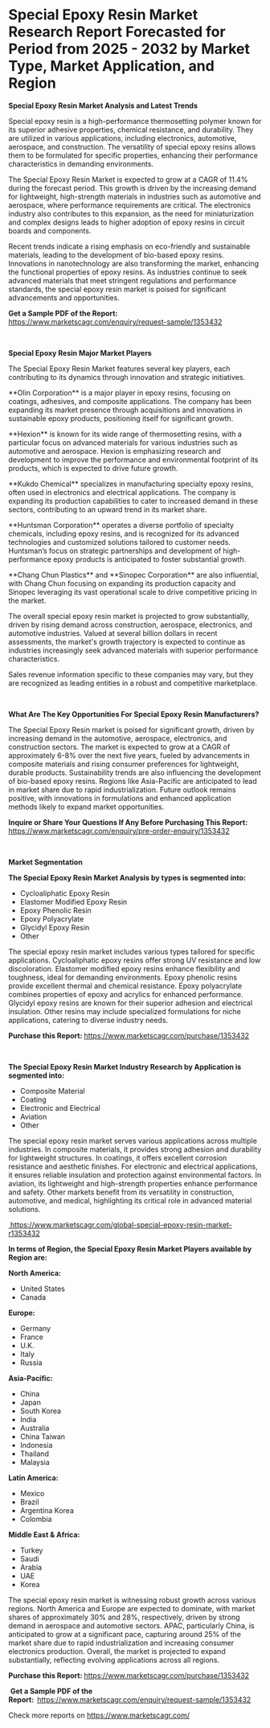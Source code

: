 <p><h1>Special Epoxy Resin Market Research Report Forecasted for Period from 2025 -  2032 by Market Type, Market Application, and Region</h1></p><p><strong>Special Epoxy Resin Market Analysis and Latest Trends</strong></p>
<p><p>Special epoxy resin is a high-performance thermosetting polymer known for its superior adhesive properties, chemical resistance, and durability. They are utilized in various applications, including electronics, automotive, aerospace, and construction. The versatility of special epoxy resins allows them to be formulated for specific properties, enhancing their performance characteristics in demanding environments.</p><p>The Special Epoxy Resin Market is expected to grow at a CAGR of 11.4% during the forecast period. This growth is driven by the increasing demand for lightweight, high-strength materials in industries such as automotive and aerospace, where performance requirements are critical. The electronics industry also contributes to this expansion, as the need for miniaturization and complex designs leads to higher adoption of epoxy resins in circuit boards and components.</p><p>Recent trends indicate a rising emphasis on eco-friendly and sustainable materials, leading to the development of bio-based epoxy resins. Innovations in nanotechnology are also transforming the market, enhancing the functional properties of epoxy resins. As industries continue to seek advanced materials that meet stringent regulations and performance standards, the special epoxy resin market is poised for significant advancements and opportunities.</p></p>
<p><strong>Get a Sample PDF of the Report:&nbsp;</strong> <a href="https://www.marketscagr.com/enquiry/request-sample/1353432?utm_campaign=2235&utm_medium=2&utm_source=Github&utm_content=ia&utm_term=04022025&utm_id=special-epoxy-resin">https://www.marketscagr.com/enquiry/request-sample/1353432</a></p>
<p>&nbsp;</p>
<p><strong>Special Epoxy Resin Major Market Players</strong></p>
<p><p>The Special Epoxy Resin Market features several key players, each contributing to its dynamics through innovation and strategic initiatives. </p><p>**Olin Corporation** is a major player in epoxy resins, focusing on coatings, adhesives, and composite applications. The company has been expanding its market presence through acquisitions and innovations in sustainable epoxy products, positioning itself for significant growth. </p><p>**Hexion** is known for its wide range of thermosetting resins, with a particular focus on advanced materials for various industries such as automotive and aerospace. Hexion is emphasizing research and development to improve the performance and environmental footprint of its products, which is expected to drive future growth.</p><p>**Kukdo Chemical** specializes in manufacturing specialty epoxy resins, often used in electronics and electrical applications. The company is expanding its production capabilities to cater to increased demand in these sectors, contributing to an upward trend in its market share.</p><p>**Huntsman Corporation** operates a diverse portfolio of specialty chemicals, including epoxy resins, and is recognized for its advanced technologies and customized solutions tailored to customer needs. Huntsman’s focus on strategic partnerships and development of high-performance epoxy products is anticipated to foster substantial growth.</p><p>**Chang Chun Plastics** and **Sinopec Corporation** are also influential, with Chang Chun focusing on expanding its production capacity and Sinopec leveraging its vast operational scale to drive competitive pricing in the market.</p><p>The overall special epoxy resin market is projected to grow substantially, driven by rising demand across construction, aerospace, electronics, and automotive industries. Valued at several billion dollars in recent assessments, the market's growth trajectory is expected to continue as industries increasingly seek advanced materials with superior performance characteristics. </p><p>Sales revenue information specific to these companies may vary, but they are recognized as leading entities in a robust and competitive marketplace.</p></p>
<p>&nbsp;</p>
<p><strong>What Are The Key Opportunities For Special Epoxy Resin Manufacturers?</strong></p>
<p><p>The Special Epoxy Resin market is poised for significant growth, driven by increasing demand in the automotive, aerospace, electronics, and construction sectors. The market is expected to grow at a CAGR of approximately 6-8% over the next five years, fueled by advancements in composite materials and rising consumer preferences for lightweight, durable products. Sustainability trends are also influencing the development of bio-based epoxy resins. Regions like Asia-Pacific are anticipated to lead in market share due to rapid industrialization. Future outlook remains positive, with innovations in formulations and enhanced application methods likely to expand market opportunities.</p></p>
<p><strong>Inquire or Share Your Questions If Any Before Purchasing This Report:</strong> <a href="https://www.marketscagr.com/enquiry/pre-order-enquiry/1353432?utm_campaign=2235&utm_medium=2&utm_source=Github&utm_content=ia&utm_term=04022025&utm_id=special-epoxy-resin">https://www.marketscagr.com/enquiry/pre-order-enquiry/1353432</a></p>
<p>&nbsp;</p>
<p><strong>Market Segmentation</strong></p>
<p><strong>The Special Epoxy Resin Market Analysis by types is segmented into:</strong></p>
<p><ul><li>Cycloaliphatic Epoxy Resin</li><li>Elastomer Modified Epoxy Resin</li><li>Epoxy Phenolic Resin</li><li>Epoxy Polyacrylate</li><li>Glycidyl Epoxy Resin</li><li>Other</li></ul></p>
<p><p>The special epoxy resin market includes various types tailored for specific applications. Cycloaliphatic epoxy resins offer strong UV resistance and low discoloration. Elastomer modified epoxy resins enhance flexibility and toughness, ideal for demanding environments. Epoxy phenolic resins provide excellent thermal and chemical resistance. Epoxy polyacrylate combines properties of epoxy and acrylics for enhanced performance. Glycidyl epoxy resins are known for their superior adhesion and electrical insulation. Other resins may include specialized formulations for niche applications, catering to diverse industry needs.</p></p>
<p><strong>Purchase this Report:&nbsp;</strong><a href="https://www.marketscagr.com/purchase/1353432?utm_campaign=2235&utm_medium=2&utm_source=Github&utm_content=ia&utm_term=04022025&utm_id=special-epoxy-resin">https://www.marketscagr.com/purchase/1353432</a></p>
<p>&nbsp;</p>
<p><strong>The Special Epoxy Resin Market Industry Research by Application is segmented into:</strong></p>
<p><ul><li>Composite Material</li><li>Coating</li><li>Electronic and Electrical</li><li>Aviation</li><li>Other</li></ul></p>
<p><p>The special epoxy resin market serves various applications across multiple industries. In composite materials, it provides strong adhesion and durability for lightweight structures. In coatings, it offers excellent corrosion resistance and aesthetic finishes. For electronic and electrical applications, it ensures reliable insulation and protection against environmental factors. In aviation, its lightweight and high-strength properties enhance performance and safety. Other markets benefit from its versatility in construction, automotive, and medical, highlighting its critical role in advanced material solutions.</p></p>
<p><a href="https://www.marketscagr.com/global-special-epoxy-resin-market-r1353432?utm_campaign=2235&utm_medium=2&utm_source=Github&utm_content=ia&utm_term=04022025&utm_id=special-epoxy-resin">&nbsp;https://www.marketscagr.com/global-special-epoxy-resin-market-r1353432</a></p>
<p><strong>In terms of Region, the Special Epoxy Resin Market Players available by Region are:</strong></p>
<p>
    <p> <strong> North America: </strong>
        <ul>
            <li>United States</li>
            <li>Canada</li>
        </ul>
        </p> 
    <p> <strong> Europe: </strong>
        <ul>
            <li>Germany</li>
            <li>France</li>
            <li>U.K.</li>
            <li>Italy</li>
            <li>Russia</li>
        </ul>
        </p> 
    <p> <strong> Asia-Pacific: </strong>
        <ul>
            <li>China</li>
            <li>Japan</li>
            <li>South Korea</li>
            <li>India</li>
            <li>Australia</li>
            <li>China Taiwan</li>
            <li>Indonesia</li>
            <li>Thailand</li>
            <li>Malaysia</li>
        </ul>
        </p> 
    <p> <strong> Latin America: </strong>
        <ul>
            <li>Mexico</li>
            <li>Brazil</li>
            <li>Argentina Korea</li>
            <li>Colombia</li>
        </ul>
        </p> 
    <p> <strong> Middle East & Africa: </strong>
        <ul>
            <li>Turkey</li>
            <li>Saudi</li>
            <li>Arabia</li>
            <li>UAE</li>
            <li>Korea</li>
        </ul>
    </p>
    </p>
<p><p>The special epoxy resin market is witnessing robust growth across various regions. North America and Europe are expected to dominate, with market shares of approximately 30% and 28%, respectively, driven by strong demand in aerospace and automotive sectors. APAC, particularly China, is anticipated to grow at a significant pace, capturing around 25% of the market share due to rapid industrialization and increasing consumer electronics production. Overall, the market is projected to expand substantially, reflecting evolving applications across all regions.</p></p>
<p><strong>Purchase this Report: </strong><a href="https://www.marketscagr.com/purchase/1353432?utm_campaign=2235&utm_medium=2&utm_source=Github&utm_content=ia&utm_term=04022025&utm_id=special-epoxy-resin">https://www.marketscagr.com/purchase/1353432</a></p>
<p>&nbsp;<strong>Get a Sample PDF of the Report:&nbsp;&nbsp;</strong><a href="https://www.marketscagr.com/enquiry/request-sample/1353432?utm_campaign=2235&utm_medium=2&utm_source=Github&utm_content=ia&utm_term=04022025&utm_id=special-epoxy-resin">https://www.marketscagr.com/enquiry/request-sample/1353432</a></p>
<p><strong></strong></p>
<p>Check more reports on <a href="https://www.marketscagr.com/?utm_campaign=2235&utm_medium=2&utm_source=Github&utm_content=ia&utm_term=04022025&utm_id=special-epoxy-resin">https://www.marketscagr.com/</a></p>